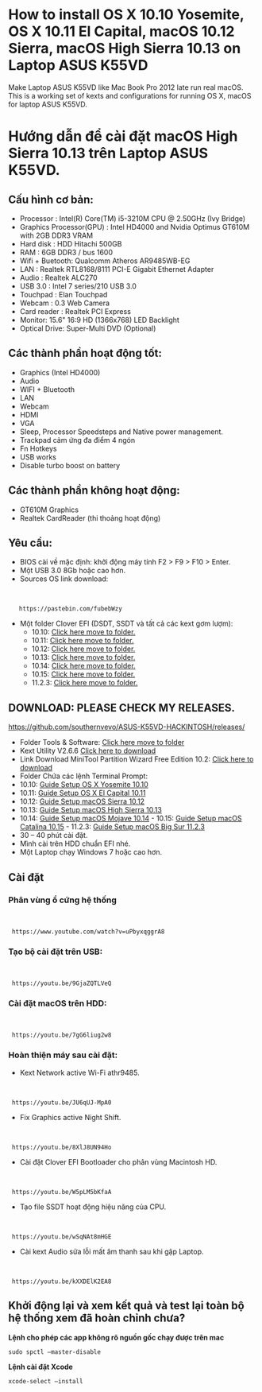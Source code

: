 # How to install OS X 10.10 Yosemite, OS X 10.11 El Capital, macOS 10.12 Sierra, macOS High Sierra 10.13 on Laptop ASUS K55VD

Make Laptop ASUS K55VD like Mac Book Pro 2012 late run real macOS.
This is a working set of kexts and configurations for running OS X, macOS for laptop ASUS K55VD.


# Hướng dẫn để cài đặt macOS High Sierra 10.13 trên Laptop ASUS K55VD.

## Cấu hình cơ bản:
  - Processor : Intel(R) Core(TM) i5-3210M CPU @ 2.50GHz (Ivy Bridge)
  - Graphics Processor(GPU) : Intel HD4000 and Nvidia Optimus GT610M with 2GB DDR3 VRAM
  - Hard disk : HDD Hitachi 500GB
  - RAM : 6GB DDR3 / bus 1600
  - Wifi + Buetooth: Qualcomm Atheros AR9485WB-EG
  - LAN : Realtek RTL8168/8111 PCI-E Gigabit Ethernet Adapter
  - Audio : Realtek ALC270
  - USB 3.0 : Intel 7 series/210 USB 3.0
  - Touchpad : Elan Touchpad
  - Webcam : 0.3 Web Camera
  - Card reader : Realtek PCI Express
  - Monitor: 15.6" 16:9 HD (1366x768) LED Backlight
  - Optical Drive: Super-Multi DVD (Optional)

## Các thành phần hoạt động tốt:
  - Graphics (Intel HD4000)
  - Audio
  - WIFI + Bluetooth
  - LAN
  - Webcam
  - HDMI
  - VGA
  - Sleep, Processor Speedsteps and Native power management.
  - Trackpad cảm ứng đa điểm 4 ngón
  - Fn Hotkeys
  - USB works
  - Disable turbo boost on battery

## Các thành phần không hoạt động:
  - GT610M Graphics
  - Realtek CardReader (thi thoảng hoạt động)

## Yêu cầu:
  - BIOS cài về mặc định: khởi động máy tính F2 &gt; F9 &gt; F10 &gt; Enter.
  - Một USB 3.0 8Gb hoặc cao hơn.
  - Sources OS link download:

  **&nbsp;**

       https://pastebin.com/fubebWzy

  - Một folder Clover EFI (DSDT, SSDT và tất cả các kext gơm lượm):
  	- 10.10: <a href="https://github.com/cobaohieu/ASUS-K55VD-HACKINTOSH/releases/tag/10.10.5">Click here move to folder.</a>
  	- 10.11: <a href="https://github.com/cobaohieu/ASUS-K55VD-HACKINTOSH/releases/tag/10.11.6">Click here move to folder.</a>
  	- 10.12: <a href="https://github.com/cobaohieu/ASUS-K55VD-HACKINTOSH/releases/tag/10.12.6">Click here move to folder.</a>
  	- 10.13: <a href="https://github.com/cobaohieu/ASUS-K55VD-HACKINTOSH/releases/tag/10.13.6">Click here move to folder.</a>
  	- 10.14: <a href="https://github.com/cobaohieu/ASUS-K55VD-HACKINTOSH/releases/tag/10.14.6">Click here move to folder.</a>
  	- 10.15: <a href="https://github.com/cobaohieu/ASUS-K55VD-HACKINTOSH/releases/tag/10.15.7">Click here move to folder.</a>
  	- 11.2.3: <a href="https://github.com/cobaohieu/ASUS-K55VD-HACKINTOSH/releases/tag/11.2.3">Click here move to folder.</a>


## DOWNLOAD: PLEASE CHECK MY RELEASES.

   https://github.com/southernvevo/ASUS-K55VD-HACKINTOSH/releases/


  - Folder Tools &amp; Software: <a href="/Software">Click here move to folder</a>
  - Kext Utility V2.6.6 <a href="https://cvad-mac.narod.ru/files/Kext_Utility.app.v2.6.6.zip" target="_blank">Click here to download</a>
  - Link Download MiniTool Partition Wizard Free Edition 10.2: <a href="https://download3.minitool.com/pw10/pw10-free.exe" target="_blank">Click here to download</a>
  - Folder Chứa các lệnh Terminal Prompt:
   - 10.10: <a href="/Command Prompt/Guide Setup OS X Yosemite 10.10.txt">Guide Setup OS X Yosemite 10.10</a>
   - 10.11: <a href="/Command Prompt/Guide Setup OS X El Capital 10.11.txt">Guide Setup OS X El Capital 10.11</a>
   - 10.12: <a href="/Command Prompt/Guide Setup macOS Sierra 10.12.txt">Guide Setup macOS Sierra 10.12</a>
   - 10.13: <a href="/Command Prompt/Guide Setup macOS High Sierra 10.13.txt">Guide Setup macOS High Sierra 10.13</a>
   - 10.14: <a href="/Command Prompt/Guide Setup macOS Mojave 10.14.txt">Guide Setup macOS Mojave 10.14</a>
	- 10.15: <a href="/Command Prompt/Guide Setup macOS Catalina 10.5.7.txt">Guide Setup macOS Catalina 10.15</a>
	- 11.2.3: <a href="/Command Prompt/Guide Setup macOS Big Sur 11.2.3.txt">Guide Setup macOS Big Sur 11.2.3</a>
  - 30 – 40 phút cài đặt.
  - Mình cài trên HDD chuẩn EFI nhé.
  - Một Laptop chạy Windows 7 hoặc cao hơn.

## Cài đặt

### Phân vùng ổ cứng hệ thống

  **&nbsp;**

     https://www.youtube.com/watch?v=uPbyxqggrA8

### Tạo bộ cài đặt trên USB:

  **&nbsp;**

     https://youtu.be/9GjaZQTLVeQ

### Cài đặt macOS trên HDD:
  **&nbsp;**

     https://youtu.be/7gG6liug2w8

### Hoàn thiện máy sau cài đặt:
  - Kext Network active Wi-Fi athr9485.

  **&nbsp;**

     https://youtu.be/JU6qUJ-MpA0

  - Fix Graphics active Night Shift.

  **&nbsp;**

     https://youtu.be/8XlJ8UN94Ho

  - Cài đặt Clover EFI Bootloader cho phân vùng Macintosh HD.

  **&nbsp;**

     https://youtu.be/W5pLM5bKfaA

  - Tạo file SSDT hoạt động hiệu năng của CPU.

  **&nbsp;**

     https://youtu.be/wSqNAt8mHGE

  - Cài kext Audio sửa lỗi mất âm thanh sau khi gập Laptop.

  **&nbsp;**

     https://youtu.be/kXXDElK2EA8

## Khởi động lại và xem kết quả và test lại toàn bộ hệ thống xem đã hoàn chỉnh chưa?
**Lệnh cho phép các app không rõ nguồn gốc chạy được trên mac**

	sudo spctl —master-disable

**Lệnh cài đặt Xcode**

	xcode-select —install




